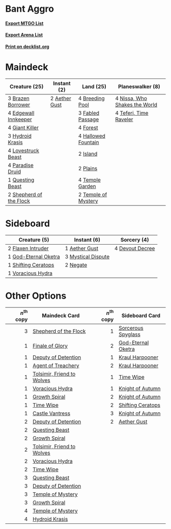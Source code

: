 # Bant Aggro

#### [Export MTGO List](../collection/Bant%20Aggro/Bant%20Aggro.txt)
#### [Export Arena List](../collection/Bant%20Aggro/Bant%20Aggro_arena.txt)
#### [Print on decklist.org](http://decklist.org/?deckmain=2%09Aether%20Gust%0A3%09Brazen%20Borrower%0A4%09Breeding%20Pool%0A4%09Edgewall%20Innkeeper%0A3%09Fabled%20Passage%0A4%09Forest%0A4%09Giant%20Killer%0A4%09Hallowed%20Fountain%0A3%09Hydroid%20Krasis%0A2%09Island%0A4%09Lovestruck%20Beast%0A4%09Nissa,%20Who%20Shakes%20the%20World%0A4%09Paradise%20Druid%0A2%09Plains%0A1%09Questing%20Beast%0A2%09Shepherd%20of%20the%20Flock%0A4%09Teferi,%20Time%20Raveler%0A4%09Temple%20Garden%0A2%09Temple%20of%20Mystery&deckside=1%09Aether%20Gust%0A4%09Devout%20Decree%0A2%09Flaxen%20Intruder%0A1%09God-Eternal%20Oketra%0A3%09Mystical%20Dispute%0A2%09Negate%0A1%09Shifting%20Ceratops%0A1%09Voracious%20Hydra)
# Maindeck

|                                          Creature (25)                                           |                                      Instant (2)                                       |                                          Land (25)                                           |                                            Planeswalker (8)                                            |
|--------------------------------------------------------------------------------------------------|----------------------------------------------------------------------------------------|----------------------------------------------------------------------------------------------|--------------------------------------------------------------------------------------------------------|
|3 [Brazen Borrower](http://gatherer.wizards.com/Pages/Card/Details.aspx?multiverseid=473001)      |2 [Aether Gust](http://gatherer.wizards.com/Pages/Card/Details.aspx?multiverseid=466796)|4 [Breeding Pool](http://gatherer.wizards.com/Pages/Card/Details.aspx?multiverseid=97088)     |4 [Nissa, Who Shakes the World](http://gatherer.wizards.com/Pages/Card/Details.aspx?multiverseid=461096)|
|4 [Edgewall Innkeeper](http://gatherer.wizards.com/Pages/Card/Details.aspx?multiverseid=473113)   |                                                                                        |3 [Fabled Passage](http://gatherer.wizards.com/Pages/Card/Details.aspx?multiverseid=473206)   |4 [Teferi, Time Raveler](http://gatherer.wizards.com/Pages/Card/Details.aspx?multiverseid=461148)       |
|4 [Giant Killer](http://gatherer.wizards.com/Pages/Card/Details.aspx?multiverseid=472976)         |                                                                                        |4 [Forest](http://gatherer.wizards.com/Pages/Card/Details.aspx?multiverseid=439860)           |                                                                                                        |
|3 [Hydroid Krasis](http://gatherer.wizards.com/Pages/Card/Details.aspx?multiverseid=457327)       |                                                                                        |4 [Hallowed Fountain](http://gatherer.wizards.com/Pages/Card/Details.aspx?multiverseid=97071) |                                                                                                        |
|4 [Lovestruck Beast](http://gatherer.wizards.com/Pages/Card/Details.aspx?multiverseid=473127)     |                                                                                        |2 [Island](http://gatherer.wizards.com/Pages/Card/Details.aspx?multiverseid=439857)           |                                                                                                        |
|4 [Paradise Druid](http://gatherer.wizards.com/Pages/Card/Details.aspx?multiverseid=461098)       |                                                                                        |2 [Plains](http://gatherer.wizards.com/Pages/Card/Details.aspx?multiverseid=439856)           |                                                                                                        |
|1 [Questing Beast](http://gatherer.wizards.com/Pages/Card/Details.aspx?multiverseid=473133)       |                                                                                        |4 [Temple Garden](http://gatherer.wizards.com/Pages/Card/Details.aspx?multiverseid=405112)    |                                                                                                        |
|2 [Shepherd of the Flock](http://gatherer.wizards.com/Pages/Card/Details.aspx?multiverseid=472990)|                                                                                        |2 [Temple of Mystery](http://gatherer.wizards.com/Pages/Card/Details.aspx?multiverseid=373571)|                                                                                                        |


# Sideboard

|                                         Creature (5)                                          |                                         Instant (6)                                         |                                       Sorcery (4)                                        |
|-----------------------------------------------------------------------------------------------|---------------------------------------------------------------------------------------------|------------------------------------------------------------------------------------------|
|2 [Flaxen Intruder](http://gatherer.wizards.com/Pages/Card/Details.aspx?multiverseid=473117)   |1 [Aether Gust](http://gatherer.wizards.com/Pages/Card/Details.aspx?multiverseid=466796)     |4 [Devout Decree](http://gatherer.wizards.com/Pages/Card/Details.aspx?multiverseid=466767)|
|1 [God-Eternal Oketra](http://gatherer.wizards.com/Pages/Card/Details.aspx?multiverseid=460943)|3 [Mystical Dispute](http://gatherer.wizards.com/Pages/Card/Details.aspx?multiverseid=473020)|                                                                                          |
|1 [Shifting Ceratops](http://gatherer.wizards.com/Pages/Card/Details.aspx?multiverseid=466948) |2 [Negate](http://gatherer.wizards.com/Pages/Card/Details.aspx?multiverseid=423707)          |                                                                                          |
|1 [Voracious Hydra](http://gatherer.wizards.com/Pages/Card/Details.aspx?multiverseid=466954)   |                                                                                             |                                                                                          |


# Other Options

|*n*<sup>th</sup> copy|                                            Maindeck Card                                            |*n*<sup>th</sup> copy|                                       Sideboard Card                                        |
|--------------------:|-----------------------------------------------------------------------------------------------------|--------------------:|---------------------------------------------------------------------------------------------|
|                    3|[Shepherd of the Flock](http://gatherer.wizards.com/Pages/Card/Details.aspx?multiverseid=472990)     |                    1|[Sorcerous Spyglass](http://gatherer.wizards.com/Pages/Card/Details.aspx?multiverseid=435407)|
|                    1|[Finale of Glory](http://gatherer.wizards.com/Pages/Card/Details.aspx?multiverseid=460939)           |                    2|[God-Eternal Oketra](http://gatherer.wizards.com/Pages/Card/Details.aspx?multiverseid=460943)|
|                    1|[Deputy of Detention](http://gatherer.wizards.com/Pages/Card/Details.aspx?multiverseid=457309)       |                    1|[Kraul Harpooner](http://gatherer.wizards.com/Pages/Card/Details.aspx?multiverseid=452886)   |
|                    1|[Agent of Treachery](http://gatherer.wizards.com/Pages/Card/Details.aspx?multiverseid=466797)        |                    2|[Kraul Harpooner](http://gatherer.wizards.com/Pages/Card/Details.aspx?multiverseid=452886)   |
|                    1|[Tolsimir, Friend to Wolves](http://gatherer.wizards.com/Pages/Card/Details.aspx?multiverseid=461151)|                    1|[Time Wipe](http://gatherer.wizards.com/Pages/Card/Details.aspx?multiverseid=461150)         |
|                    1|[Voracious Hydra](http://gatherer.wizards.com/Pages/Card/Details.aspx?multiverseid=466954)           |                    1|[Knight of Autumn](http://gatherer.wizards.com/Pages/Card/Details.aspx?multiverseid=452933)  |
|                    1|[Growth Spiral](http://gatherer.wizards.com/Pages/Card/Details.aspx?multiverseid=457322)             |                    2|[Knight of Autumn](http://gatherer.wizards.com/Pages/Card/Details.aspx?multiverseid=452933)  |
|                    1|[Time Wipe](http://gatherer.wizards.com/Pages/Card/Details.aspx?multiverseid=461150)                 |                    2|[Shifting Ceratops](http://gatherer.wizards.com/Pages/Card/Details.aspx?multiverseid=466948) |
|                    1|[Castle Vantress](http://gatherer.wizards.com/Pages/Card/Details.aspx?multiverseid=473204)           |                    3|[Knight of Autumn](http://gatherer.wizards.com/Pages/Card/Details.aspx?multiverseid=452933)  |
|                    2|[Deputy of Detention](http://gatherer.wizards.com/Pages/Card/Details.aspx?multiverseid=457309)       |                    2|[Aether Gust](http://gatherer.wizards.com/Pages/Card/Details.aspx?multiverseid=466796)       |
|                    2|[Questing Beast](http://gatherer.wizards.com/Pages/Card/Details.aspx?multiverseid=473133)            |                     |                                                                                             |
|                    2|[Growth Spiral](http://gatherer.wizards.com/Pages/Card/Details.aspx?multiverseid=457322)             |                     |                                                                                             |
|                    2|[Tolsimir, Friend to Wolves](http://gatherer.wizards.com/Pages/Card/Details.aspx?multiverseid=461151)|                     |                                                                                             |
|                    2|[Voracious Hydra](http://gatherer.wizards.com/Pages/Card/Details.aspx?multiverseid=466954)           |                     |                                                                                             |
|                    2|[Time Wipe](http://gatherer.wizards.com/Pages/Card/Details.aspx?multiverseid=461150)                 |                     |                                                                                             |
|                    3|[Questing Beast](http://gatherer.wizards.com/Pages/Card/Details.aspx?multiverseid=473133)            |                     |                                                                                             |
|                    3|[Deputy of Detention](http://gatherer.wizards.com/Pages/Card/Details.aspx?multiverseid=457309)       |                     |                                                                                             |
|                    3|[Temple of Mystery](http://gatherer.wizards.com/Pages/Card/Details.aspx?multiverseid=373571)         |                     |                                                                                             |
|                    3|[Growth Spiral](http://gatherer.wizards.com/Pages/Card/Details.aspx?multiverseid=457322)             |                     |                                                                                             |
|                    4|[Temple of Mystery](http://gatherer.wizards.com/Pages/Card/Details.aspx?multiverseid=373571)         |                     |                                                                                             |
|                    4|[Hydroid Krasis](http://gatherer.wizards.com/Pages/Card/Details.aspx?multiverseid=457327)            |                     |                                                                                             |

